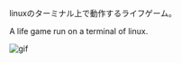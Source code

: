 linuxのターミナル上で動作するライフゲーム。

A life game run on a terminal of linux.


![gif](https://www.github.com/sameragi/life-game/tree/master/img/life.gif)
